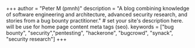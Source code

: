 +++
author = "Peter M (pmnh)"
description = "A blog combining knowledge of software engineering and architecture, advanced security research, and stories from a bug bounty practitioner." # set your site's description here. will be use for home page content meta tags (seo).
keywords = ["bug bounty", "security","pentesting", "hackerone", "bugcrowd", "synack", "security research"]
+++
